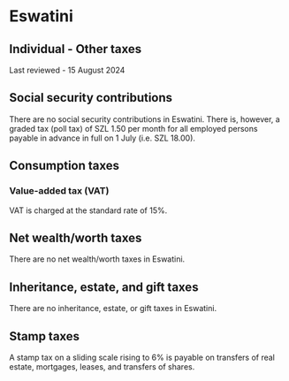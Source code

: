 # Eswatini
## Individual - Other taxes
Last reviewed - 15 August 2024
## Social security contributions
There are no social security contributions in Eswatini. There is, however, a graded tax (poll tax) of SZL 1.50 per month for all employed persons payable in advance in full on 1 July (i.e. SZL 18.00).
## Consumption taxes
### Value-added tax (VAT)
VAT is charged at the standard rate of 15%.
## Net wealth/worth taxes
There are no net wealth/worth taxes in Eswatini.
## Inheritance, estate, and gift taxes
There are no inheritance, estate, or gift taxes in Eswatini.
## Stamp taxes
A stamp tax on a sliding scale rising to 6% is payable on transfers of real estate, mortgages, leases, and transfers of shares.
